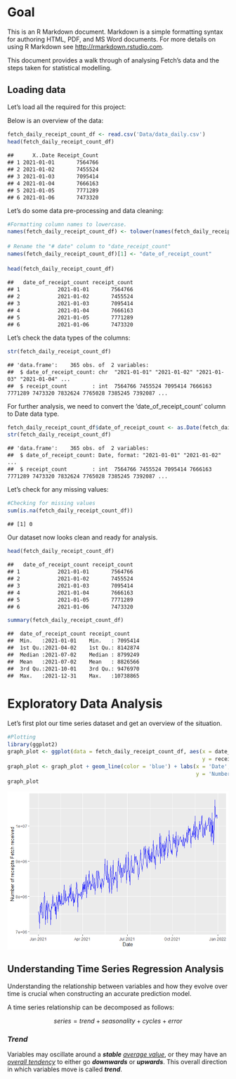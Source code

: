 # Goal

This is an R Markdown document. Markdown is a simple formatting syntax
for authoring HTML, PDF, and MS Word documents. For more details on
using R Markdown see <http://rmarkdown.rstudio.com>.

This document provides a walk through of analysing Fetch’s data and the
steps taken for statistical modelling.

## Loading data

Let’s load all the required for this project:

Below is an overview of the data:

``` r
fetch_daily_receipt_count_df <- read.csv('Data/data_daily.csv')
head(fetch_daily_receipt_count_df)
```

    ##      X..Date Receipt_Count
    ## 1 2021-01-01       7564766
    ## 2 2021-01-02       7455524
    ## 3 2021-01-03       7095414
    ## 4 2021-01-04       7666163
    ## 5 2021-01-05       7771289
    ## 6 2021-01-06       7473320

Let’s do some data pre-processing and data cleaning:

``` r
#Formatting column names to lowercase.
names(fetch_daily_receipt_count_df) <- tolower(names(fetch_daily_receipt_count_df))

# Rename the "# date" column to "date_receipt_count"
names(fetch_daily_receipt_count_df)[1] <- "date_of_receipt_count"

head(fetch_daily_receipt_count_df)
```

    ##   date_of_receipt_count receipt_count
    ## 1            2021-01-01       7564766
    ## 2            2021-01-02       7455524
    ## 3            2021-01-03       7095414
    ## 4            2021-01-04       7666163
    ## 5            2021-01-05       7771289
    ## 6            2021-01-06       7473320

Let’s check the data types of the columns:

``` r
str(fetch_daily_receipt_count_df)
```

    ## 'data.frame':    365 obs. of  2 variables:
    ##  $ date_of_receipt_count: chr  "2021-01-01" "2021-01-02" "2021-01-03" "2021-01-04" ...
    ##  $ receipt_count        : int  7564766 7455524 7095414 7666163 7771289 7473320 7832624 7765028 7385245 7392087 ...

For further analysis, we need to convert the ‘date_of_receipt_count’
column to Date data type.

``` r
fetch_daily_receipt_count_df$date_of_receipt_count <- as.Date(fetch_daily_receipt_count_df$date_of_receipt_count)
str(fetch_daily_receipt_count_df)
```

    ## 'data.frame':    365 obs. of  2 variables:
    ##  $ date_of_receipt_count: Date, format: "2021-01-01" "2021-01-02" ...
    ##  $ receipt_count        : int  7564766 7455524 7095414 7666163 7771289 7473320 7832624 7765028 7385245 7392087 ...

Let’s check for any missing values:

``` r
#Checking for missing values
sum(is.na(fetch_daily_receipt_count_df))
```

    ## [1] 0

Our dataset now looks clean and ready for analysis.

``` r
head(fetch_daily_receipt_count_df)
```

    ##   date_of_receipt_count receipt_count
    ## 1            2021-01-01       7564766
    ## 2            2021-01-02       7455524
    ## 3            2021-01-03       7095414
    ## 4            2021-01-04       7666163
    ## 5            2021-01-05       7771289
    ## 6            2021-01-06       7473320

``` r
summary(fetch_daily_receipt_count_df)
```

    ##  date_of_receipt_count receipt_count     
    ##  Min.   :2021-01-01    Min.   : 7095414  
    ##  1st Qu.:2021-04-02    1st Qu.: 8142874  
    ##  Median :2021-07-02    Median : 8799249  
    ##  Mean   :2021-07-02    Mean   : 8826566  
    ##  3rd Qu.:2021-10-01    3rd Qu.: 9476970  
    ##  Max.   :2021-12-31    Max.   :10738865

# Exploratory Data Analysis

Let’s first plot our time series dataset and get an overview of the
situation.

``` r
#Plotting
library(ggplot2)
graph_plot <- ggplot(data = fetch_daily_receipt_count_df, aes(x = date_of_receipt_count,
                                                              y = receipt_count))
graph_plot <- graph_plot + geom_line(color = 'blue') + labs(x = 'Date',
                                                            y = 'Number of receipts Fetch received')
graph_plot
```

![](analysis_Notebook_files/figure-markdown_github/unnamed-chunk-7-1.png)

## Understanding Time Series Regression Analysis

Understanding the relationship between variables and how they evolve
over time is crucial when constructing an accurate prediction model.

A time series relationship can be decomposed as follows:

$$series = trend + seasonality + cycles + error$$

### *Trend*

Variables may oscillate around a ***stable*** <ins>*average value*</ins>, or
they may have an <ins>*overall tendency*</ins> to either go ***downwards***
or ***upwards***.
This overall direction in which variables move is called ***trend***.
